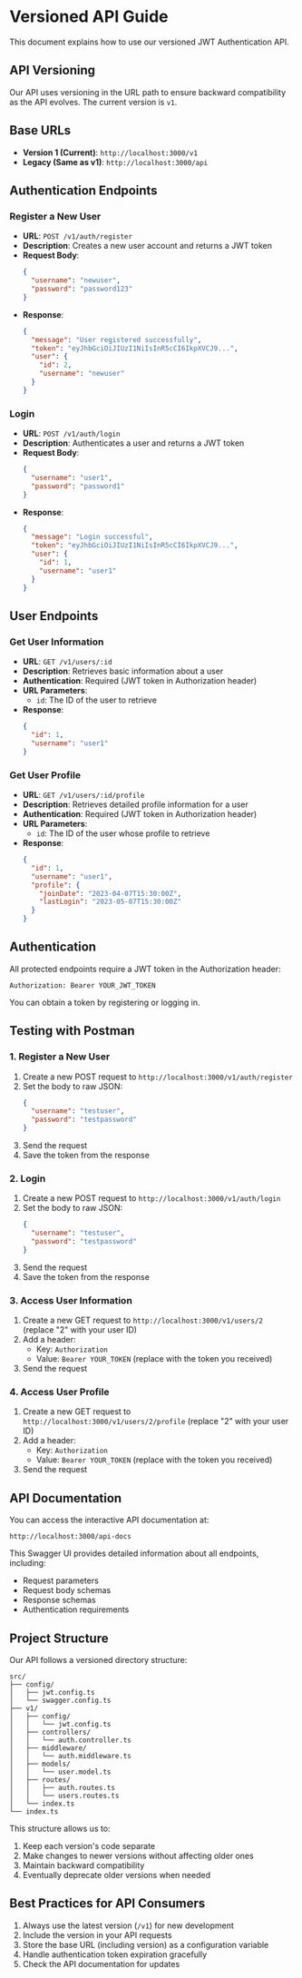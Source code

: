 # Versioned API Guide

This document explains how to use our versioned JWT Authentication API.

## API Versioning

Our API uses versioning in the URL path to ensure backward compatibility as the API evolves. The current version is `v1`.

## Base URLs

- **Version 1 (Current)**: `http://localhost:3000/v1`
- **Legacy (Same as v1)**: `http://localhost:3000/api`

## Authentication Endpoints

### Register a New User

- **URL**: `POST /v1/auth/register`
- **Description**: Creates a new user account and returns a JWT token
- **Request Body**:
  ```json
  {
    "username": "newuser",
    "password": "password123"
  }
  ```
- **Response**:
  ```json
  {
    "message": "User registered successfully",
    "token": "eyJhbGciOiJIUzI1NiIsInR5cCI6IkpXVCJ9...",
    "user": {
      "id": 2,
      "username": "newuser"
    }
  }
  ```

### Login

- **URL**: `POST /v1/auth/login`
- **Description**: Authenticates a user and returns a JWT token
- **Request Body**:
  ```json
  {
    "username": "user1",
    "password": "password1"
  }
  ```
- **Response**:
  ```json
  {
    "message": "Login successful",
    "token": "eyJhbGciOiJIUzI1NiIsInR5cCI6IkpXVCJ9...",
    "user": {
      "id": 1,
      "username": "user1"
    }
  }
  ```

## User Endpoints

### Get User Information

- **URL**: `GET /v1/users/:id`
- **Description**: Retrieves basic information about a user
- **Authentication**: Required (JWT token in Authorization header)
- **URL Parameters**:
  - `id`: The ID of the user to retrieve
- **Response**:
  ```json
  {
    "id": 1,
    "username": "user1"
  }
  ```

### Get User Profile

- **URL**: `GET /v1/users/:id/profile`
- **Description**: Retrieves detailed profile information for a user
- **Authentication**: Required (JWT token in Authorization header)
- **URL Parameters**:
  - `id`: The ID of the user whose profile to retrieve
- **Response**:
  ```json
  {
    "id": 1,
    "username": "user1",
    "profile": {
      "joinDate": "2023-04-07T15:30:00Z",
      "lastLogin": "2023-05-07T15:30:00Z"
    }
  }
  ```

## Authentication

All protected endpoints require a JWT token in the Authorization header:

```
Authorization: Bearer YOUR_JWT_TOKEN
```

You can obtain a token by registering or logging in.

## Testing with Postman

### 1. Register a New User

1. Create a new POST request to `http://localhost:3000/v1/auth/register`
2. Set the body to raw JSON:
   ```json
   {
     "username": "testuser",
     "password": "testpassword"
   }
   ```
3. Send the request
4. Save the token from the response

### 2. Login

1. Create a new POST request to `http://localhost:3000/v1/auth/login`
2. Set the body to raw JSON:
   ```json
   {
     "username": "testuser",
     "password": "testpassword"
   }
   ```
3. Send the request
4. Save the token from the response

### 3. Access User Information

1. Create a new GET request to `http://localhost:3000/v1/users/2` (replace "2" with your user ID)
2. Add a header:
   - Key: `Authorization`
   - Value: `Bearer YOUR_TOKEN` (replace with the token you received)
3. Send the request

### 4. Access User Profile

1. Create a new GET request to `http://localhost:3000/v1/users/2/profile` (replace "2" with your user ID)
2. Add a header:
   - Key: `Authorization`
   - Value: `Bearer YOUR_TOKEN` (replace with the token you received)
3. Send the request

## API Documentation

You can access the interactive API documentation at:

```
http://localhost:3000/api-docs
```

This Swagger UI provides detailed information about all endpoints, including:
- Request parameters
- Request body schemas
- Response schemas
- Authentication requirements

## Project Structure

Our API follows a versioned directory structure:

```
src/
├── config/
│   ├── jwt.config.ts
│   └── swagger.config.ts
├── v1/
│   ├── config/
│   │   └── jwt.config.ts
│   ├── controllers/
│   │   └── auth.controller.ts
│   ├── middleware/
│   │   └── auth.middleware.ts
│   ├── models/
│   │   └── user.model.ts
│   ├── routes/
│   │   ├── auth.routes.ts
│   │   └── users.routes.ts
│   └── index.ts
└── index.ts
```

This structure allows us to:
1. Keep each version's code separate
2. Make changes to newer versions without affecting older ones
3. Maintain backward compatibility
4. Eventually deprecate older versions when needed

## Best Practices for API Consumers

1. Always use the latest version (`/v1`) for new development
2. Include the version in your API requests
3. Store the base URL (including version) as a configuration variable
4. Handle authentication token expiration gracefully
5. Check the API documentation for updates
